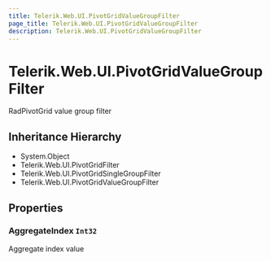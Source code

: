 ```yaml
---
title: Telerik.Web.UI.PivotGridValueGroupFilter
page_title: Telerik.Web.UI.PivotGridValueGroupFilter
description: Telerik.Web.UI.PivotGridValueGroupFilter
---
```


# Telerik.Web.UI.PivotGridValueGroupFilter

RadPivotGrid value group filter

## Inheritance Hierarchy

* System.Object
* Telerik.Web.UI.PivotGridFilter
* Telerik.Web.UI.PivotGridSingleGroupFilter
* Telerik.Web.UI.PivotGridValueGroupFilter

## Properties

###  AggregateIndex `Int32`

Aggregate index value

